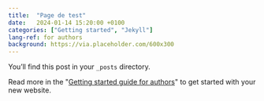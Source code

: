 ```yaml
---
title:  "Page de test"
date:   2024-01-14 15:20:00 +0100
categories: ["Getting started", "Jekyll"]
lang-ref: for authors
background: https://via.placeholder.com/600x300
---
```

You’ll find this post in your `_posts` directory.

Read more in the "[Getting started guide for authors](https://github.com/gbif/hosted-portals/blob/main/getting-started/for-authors.md)" to get started with your new website.
